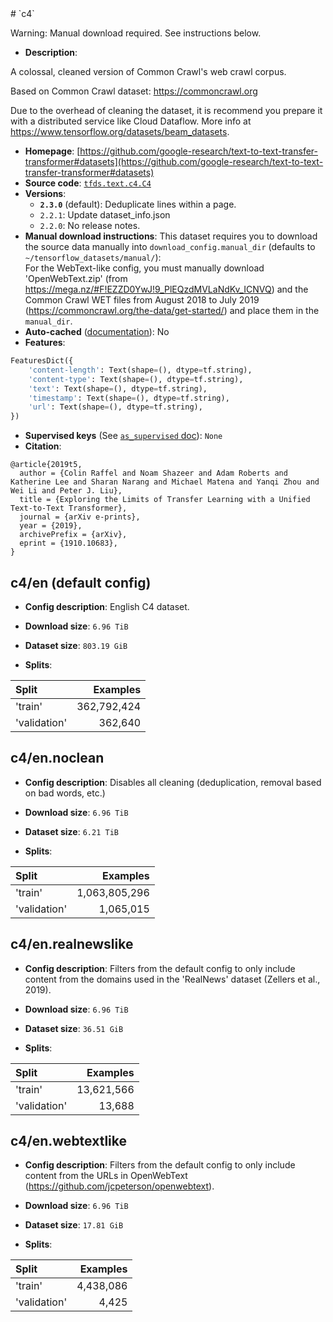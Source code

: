 <div itemscope itemtype="http://schema.org/Dataset">
  <div itemscope itemprop="includedInDataCatalog" itemtype="http://schema.org/DataCatalog">
    <meta itemprop="name" content="TensorFlow Datasets" />
  </div>
  <meta itemprop="name" content="c4" />
  <meta itemprop="description" content="A colossal, cleaned version of Common Crawl&#x27;s web crawl corpus.&#10;&#10;Based on Common Crawl dataset: https://commoncrawl.org&#10;&#10;Due to the overhead of cleaning the dataset, it is recommend you prepare it with&#10;a distributed service like Cloud Dataflow. More info at&#10;https://www.tensorflow.org/datasets/beam_datasets.&#10;&#10;To use this dataset:&#10;&#10;```python&#10;import tensorflow_datasets as tfds&#10;&#10;ds = tfds.load(&#x27;c4&#x27;, split=&#x27;train&#x27;)&#10;for ex in ds.take(4):&#10;  print(ex)&#10;```&#10;&#10;See [the guide](https://www.tensorflow.org/datasets/overview) for more&#10;informations on [tensorflow_datasets](https://www.tensorflow.org/datasets).&#10;&#10;" />
  <meta itemprop="url" content="https://www.tensorflow.org/datasets/catalog/c4" />
  <meta itemprop="sameAs" content="https://github.com/google-research/text-to-text-transfer-transformer#datasets" />
  <meta itemprop="citation" content="@article{2019t5,&#10;  author = {Colin Raffel and Noam Shazeer and Adam Roberts and Katherine Lee and Sharan Narang and Michael Matena and Yanqi Zhou and Wei Li and Peter J. Liu},&#10;  title = {Exploring the Limits of Transfer Learning with a Unified Text-to-Text Transformer},&#10;  journal = {arXiv e-prints},&#10;  year = {2019},&#10;  archivePrefix = {arXiv},&#10;  eprint = {1910.10683},&#10;}" />
</div>
# `c4`

Warning: Manual download required. See instructions below.

*   **Description**:

A colossal, cleaned version of Common Crawl's web crawl corpus.

Based on Common Crawl dataset: https://commoncrawl.org

Due to the overhead of cleaning the dataset, it is recommend you prepare it with
a distributed service like Cloud Dataflow. More info at
https://www.tensorflow.org/datasets/beam_datasets.

*   **Homepage**:
    [https://github.com/google-research/text-to-text-transfer-transformer#datasets](https://github.com/google-research/text-to-text-transfer-transformer#datasets)
*   **Source code**:
    [`tfds.text.c4.C4`](https://github.com/tensorflow/datasets/tree/master/tensorflow_datasets/text/c4.py)
*   **Versions**:
    *   **`2.3.0`** (default): Deduplicate lines within a page.
    *   `2.2.1`: Update dataset_info.json
    *   `2.2.0`: No release notes.
*   **Manual download instructions**: This dataset requires you to download the
    source data manually into `download_config.manual_dir`
    (defaults to `~/tensorflow_datasets/manual/`):<br/>
    For the WebText-like config, you must manually download 'OpenWebText.zip'
    (from https://mega.nz/#F!EZZD0YwJ!9_PlEQzdMVLaNdKv_ICNVQ) and the Common Crawl
    WET files from August 2018 to July 2019
    (https://commoncrawl.org/the-data/get-started/) and place them in the
    `manual_dir`.
*   **Auto-cached**
    ([documentation](https://www.tensorflow.org/datasets/performances#auto-caching)):
    No
*   **Features**:

```python
FeaturesDict({
    'content-length': Text(shape=(), dtype=tf.string),
    'content-type': Text(shape=(), dtype=tf.string),
    'text': Text(shape=(), dtype=tf.string),
    'timestamp': Text(shape=(), dtype=tf.string),
    'url': Text(shape=(), dtype=tf.string),
})
```
*   **Supervised keys** (See
    [`as_supervised` doc](https://www.tensorflow.org/datasets/api_docs/python/tfds/load#args)):
    `None`
*   **Citation**:

```
@article{2019t5,
  author = {Colin Raffel and Noam Shazeer and Adam Roberts and Katherine Lee and Sharan Narang and Michael Matena and Yanqi Zhou and Wei Li and Peter J. Liu},
  title = {Exploring the Limits of Transfer Learning with a Unified Text-to-Text Transformer},
  journal = {arXiv e-prints},
  year = {2019},
  archivePrefix = {arXiv},
  eprint = {1910.10683},
}
```

## c4/en (default config)

*   **Config description**: English C4 dataset.

*   **Download size**: `6.96 TiB`
*   **Dataset size**: `803.19 GiB`
*   **Splits**:

Split        | Examples
:----------- | ----------:
'train'      | 362,792,424
'validation' | 362,640

## c4/en.noclean

*   **Config description**: Disables all cleaning (deduplication, removal based
    on bad words, etc.)

*   **Download size**: `6.96 TiB`

*   **Dataset size**: `6.21 TiB`

*   **Splits**:

Split        | Examples
:----------- | ------------:
'train'      | 1,063,805,296
'validation' | 1,065,015

## c4/en.realnewslike

*   **Config description**: Filters from the default config to only include
    content from the domains used in the 'RealNews' dataset (Zellers et al.,
    2019).

*   **Download size**: `6.96 TiB`

*   **Dataset size**: `36.51 GiB`

*   **Splits**:

Split        | Examples
:----------- | ---------:
'train'      | 13,621,566
'validation' | 13,688

## c4/en.webtextlike

*   **Config description**: Filters from the default config to only include
    content from the URLs in OpenWebText
    (https://github.com/jcpeterson/openwebtext).

*   **Download size**: `6.96 TiB`

*   **Dataset size**: `17.81 GiB`

*   **Splits**:

Split        | Examples
:----------- | --------:
'train'      | 4,438,086
'validation' | 4,425
